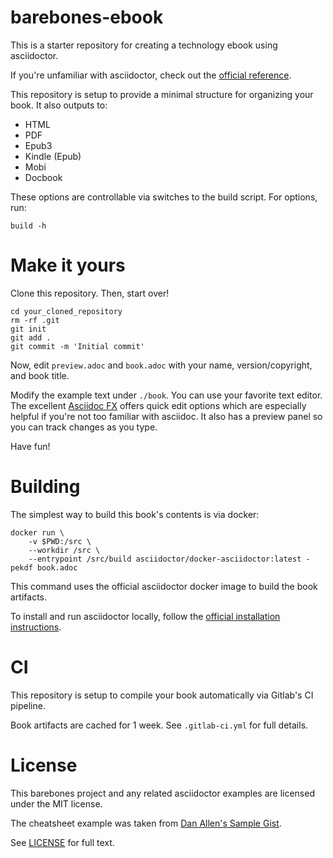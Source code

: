 # barebones-ebook

This is a starter repository for creating a technology ebook using asciidoctor.

If you're unfamiliar with asciidoctor, check out the [official reference](http://asciidoctor.org/docs/asciidoc-syntax-quick-reference/).

This repository is setup to provide a minimal structure for organizing your book. It also outputs to:

* HTML
* PDF
* Epub3
* Kindle (Epub)
* Mobi
* Docbook

These options are controllable via switches to the build script. For options, run:

```
build -h
```

# Make it yours

Clone this repository. Then, start over!

```
cd your_cloned_repository
rm -rf .git
git init
git add .
git commit -m 'Initial commit'
```

Now, edit `preview.adoc` and `book.adoc` with your name, version/copyright, and book title. 

Modify the example text under `./book`. You can use your favorite text editor. The excellent [Asciidoc FX](http://asciidocfx.com/) offers quick edit options which are especially helpful if you're not too familiar with asciidoc. It also has a preview panel so you can track changes as you type.

Have fun!

# Building

The simplest way to build this book's contents is via docker:

```
docker run \
    -v $PWD:/src \
    --workdir /src \
    --entrypoint /src/build asciidoctor/docker-asciidoctor:latest -pekdf book.adoc
```

This command uses the official asciidoctor docker image to build the book artifacts.

To install and run asciidoctor locally, follow the [official installation instructions](http://asciidoctor.org/docs/install-toolchain/).

# CI

This repository is setup to compile your book automatically via Gitlab's CI pipeline.

Book artifacts are cached for 1 week. See `.gitlab-ci.yml` for full details.

# License

This barebones project and any related asciidoctor examples are licensed under the MIT license.

The cheatsheet example was taken from [Dan Allen's Sample Gist](https://gist.github.com/mojavelinux/4402633).

See [LICENSE](./LICENSE) for full text.
